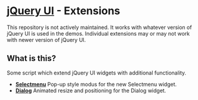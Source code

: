 [jQuery UI](http://jqueryui.com/) - Extensions
================================

This repository is not actively maintained. It works with whatever version of
jQuery UI is used in the demos. Individual extensions may or may not work with 
newer version of jQuery UI.


What is this?
---
Some script which extend jQuery UI widgets with additional functionality.

* [**Selectmenu**](https://github.com/fnagel/jquery-ui-extensions/tree/selectmenu)
Pop-up style modus for the new Selectmenu widget.
* [**Dialog**](https://github.com/fnagel/jquery-ui-extensions/tree/dialog)
Animated resize and positioning for the Dialog widget.



